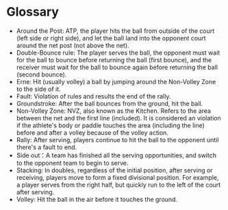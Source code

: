 # Glossary

* Around the Post: ATP, the player hits the ball from outside of the court (left side or right side), and let the ball land into the opponent court around the net post (not above the net).
* Double-Bounce rule: The player serves the ball, the opponent must wait for the ball to bounce before returning the ball (first bounce), and the receiver must wait for the ball to bounce again before returning the ball (second bounce).
* Erne: Hit (usually volley) a ball by jumping around the Non-Volley Zone to the side of it.
* Fault: Violation of rules and results the end of the rally.
* Groundstroke: After the ball bounces from the ground, hit the ball.
* Non-Volley Zone: NVZ, also known as the Kitchen. Refers to the area between the net and the first line (included). It is considered an violation if the athlete's body or paddle touches the area (including the line) before and after a volley because of the volley action.
* Rally: After serving, players continue to hit the ball to the opponent until there's a fault to end.
* Side out：A team has finished all the serving opportunities, and switch to the opponent team to begin to serve.
* Stacking: In doubles, regardless of the initial position, after serving or receiving, players move to form a fixed divisional position. For example, a player serves from the right half, but quickly run to the left of the court after serving.
* Volley: Hit the ball in the air before it touches the ground.